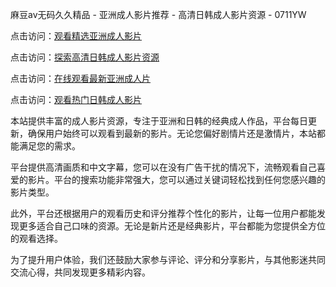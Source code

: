 麻豆av无码久久精品 - 亚洲成人影片推荐 - 高清日韩成人影片资源 - 0711YW

点击访问：<a href="https://heiliaowzu4ur.pages.dev">观看精选亚洲成人影片</a>

点击访问：<a href="https://heiliaozj3tjd.pages.dev">探索高清日韩成人影片资源</a>

点击访问：<a href="https://heiliaoe8ajia.pages.dev">在线观看最新亚洲成人片</a>

点击访问：<a href="https://heiliaoxqkkct.pages.dev">观看热门日韩成人影片</a>

本站提供丰富的成人影片资源，专注于亚洲和日韩的经典成人作品，平台每日更新，确保用户始终可以观看到最新的影片。无论您偏好剧情片还是激情片，本站都能满足您的需求。

平台提供高清画质和中文字幕，您可以在没有广告干扰的情况下，流畅观看自己喜爱的影片。平台的搜索功能非常强大，您可以通过关键词轻松找到任何您感兴趣的影片类型。

此外，平台还根据用户的观看历史和评分推荐个性化的影片，让每一位用户都能发现更多适合自己口味的资源。无论是新片还是经典影片，平台都能为您提供全方位的观看选择。

为了提升用户体验，我们还鼓励大家参与评论、评分和分享影片，与其他影迷共同交流心得，共同发现更多精彩内容。

<span style="display:none;">[Canonical link]( )</span>
